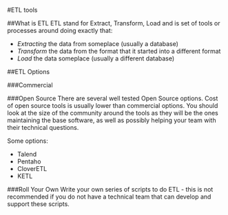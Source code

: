 #ETL tools

##What is ETL
ETL stand for Extract, Transform, Load and is set of tools or processes around doing exactly that:

* _Extracting_ the data from someplace (usually a database)
* _Transform_ the data from the format that it started into a different format
* _Load_ the data someplace (usually a different database)

##ETL Options

###Commercial



###Open Source
There are several well tested Open Source options. Cost of open source tools is usually lower than commercial options. You should look at the size of the community around the tools as they will be the ones maintaining the base software, as well as possibly helping your team with their technical questions.

Some options:
* Talend
* Pentaho
* CloverETL
* KETL

###Roll Your Own
Write your own series of scripts to do ETL - this is not recommended if you do not have a technical team that can develop and support these scripts. 